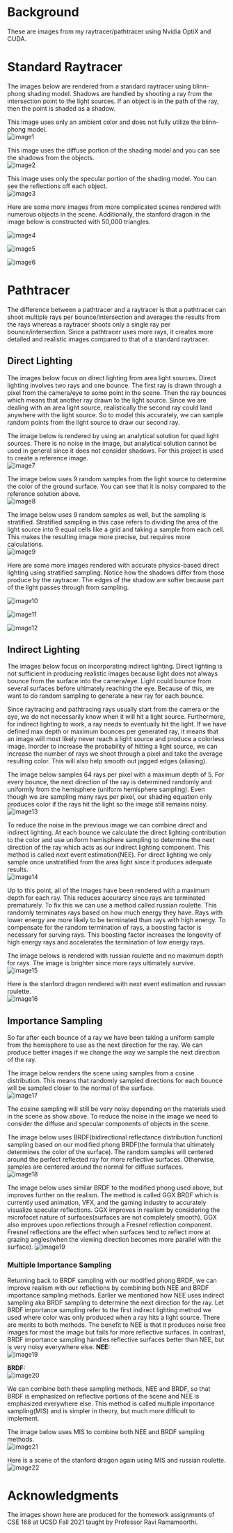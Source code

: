 # Background

These are images from my raytracer/pathtracer using Nvidia OptiX and CUDA. 

# Standard Raytracer

The images below are rendered from a standard raytracer using blinn-phong shading model. Shadows are handled by shooting a ray from the intersection point to the light sources. If an object is in the path of the ray, then the point is shaded as a shadow.

This image uses only an ambient color and does not fully utilize the blinn-phong model.   
![image1](images/hw1/scene4-ambient.png)

This image uses the diffuse portion of the shading model and you can see the shadows from the objects.   
![image2](images/hw1/scene4-diffuse.png)

This image uses only the specular portion of the shading model. You can see the reflections off each object.   
![image3](images/hw1/scene4-specular.png)

Here are some more images from more complicated scenes rendered with numerous objects in the scene. Additionally, the stanford dragon in the image below is constructed with 50,000 triangles.

![image4](images/hw1/scene5.png)

![image5](images/hw1/scene6.png)

![image6](images/hw1/scene7.png)

# Pathtracer

The difference between a pathtracer and a raytracer is that a pathtracer can shoot multiple rays per bounce/intersection and averages the results from the rays whereas a raytracer shoots only a single ray per bounce/intersection. Since a pathtracer uses more rays, it creates more detailed and realistic images compared to that of a standard raytracer.

## Direct Lighting

The images below focus on direct lighting from area light sources. Direct lighting involves two rays and one bounce. The first ray is drawn through a pixel from the camera/eye to some point in the scene. Then the ray bounces which means that another ray drawn to the light source. Since we are dealing with an area light source, realistically the second ray could land anywhere with the light source. So to model this accurately, we can sample random points from the light source to draw our second ray. 

The image below is rendered by using an analytical solution for quad light sources. There is no noise in the image, but analytical solution cannot be used in general since it does not consider shadows. For this project is used to create a reference image.   
![image7](images/hw2/analytic.png)

The image below uses 9 random samples from the light source to determine the color of the ground surface. You can see that it is noisy compared to the reference solution above.   
![image8](images/hw2/direct9.png)

The image below uses 9 random samples as well, but the sampling is stratified. Stratified sampling in this case refers to dividing the area of the light source into 9 equal cells like a grid and taking a sample from each cell. This makes the resulting image more precise, but requires more calculations.   
![image9](images/hw2/direct3x3.png)

Here are some more images rendered with accurate physics-based direct lighting using stratified sampling. Notice how the shadows differ from those produce by the raytracer. The edges of the shadow are softer because part of the light passes through from sampling. 

![image10](images/hw2/sphere.png)

![image11](images/hw2/cornell.png)

![image12](images/hw2/dragon.png)

## Indirect Lighting

The images below focus on incorporating indirect lighting. Direct lighting is not sufficient in producing realistic images because light does not always bounce from the surface into the camera/eye. Light could bounce from several surfaces before ultimately reaching the eye. Because of this, we want to do random sampling to generate a new ray for each bounce. 

Since raytracing and pathtracing rays usually start from the camera or the eye, we do not necessarily know when it will hit a light source. Furthermore, for indirect lighting to work, a ray needs to eventually hit the light. If we have defined max depth or maximum bounces per generated ray, it means that an image will most likely never reach a light source and produce a colorless image. Inorder to increase the probability of hitting a light source, we can increase the number of rays we shoot through a pixel and take the average resulting color. This will also help smooth out jagged edges (aliasing). 

The image below samples 64 rays per pixel with a maximum depth of 5. For every bounce, the next direction of the ray is determined randomly and uniformly from the hemisphere (uniform hemisphere sampling). Even though we are sampling many rays per pixel, our shading equation only produces color if the rays hit the light so the image still remains noisy.   
![image13](images/hw3/cornellSimple.png)

To reduce the noise in the previous image we can combine direct and indirect lighting. At each bounce we calculate the direct lighting contribution to the color and use uniform hemisphere sampling to determine the next direction of the ray which acts as our indirect lighting component. This method is called next event estimation(NEE). For direct lighting we only sample once unstratified from the area light since it produces adequate results.    
![image14](images/hw3/cornellNEE.png)

Up to this point, all of the images have been rendered with a maximum depth for each ray. This reduces accurarcy since rays are terminated prematurely. To fix this we can use a method called russian roulette. This randomly terminates rays based on how much energy they have. Rays with lower energy are more likely to be terminated than rays with high energy. To compensate for the random termination of rays, a boosting factor is necessary for surving rays. This boosting factor increases the longevity of high energy rays and accelerates the termination of low energy rays. 

The image belows is rendered with russian roulette and no maximum depth for rays. The image is brighter since more rays ultimately survive.   
![image15](images/hw3/cornellRR.png)

Here is the stanford dragon rendered with next event estimation and russian roulette.   
![image16](images/hw3/dragon.png)

## Importance Sampling

So far after each bounce of a ray we have been taking a uniform sample from the hemisphere to use as the next direction for the ray. We can produce better images if we change the way we sample the next direction of the ray.

The image below renders the scene using samples from a cosine distribution. This means that randomly sampled directions for each bounce will be sampled closer to the normal of the surface.   
![image17](images/hw4/cornellCosine.png)

The cosine sampling will still be very noisy depending on the materials used in the scene as show above. To reduce the noise in the image we need to consider the diffuse and specular components of objects in the scene.

The image below uses BRDF(bidirectional reflectance distribution function) sampling based on our modified phong BRDF(the formula that ultimately determines the color of the surface). The random samples will centered around the perfect reflected ray for more reflective surfaces. Otherwise, samples are centered around the normal for diffuse surfaces.   
![image18](images/hw4/cornellBRDF.png)

The image below uses similar BRDF to the modified phong used above, but improves further on the realism. The method is called GGX BRDF which is currently used animation, VFX, and the gaming industry to accurately visualize specular reflections. GGX improves in realism by considering the microfacet nature of surfaces(surfaces are not completely smooth). GGX also improves upon reflections through a Fresnel reflection component. Fresnel reflections are the effect when surfaces tend to reflect more at grazing angles(when the viewing direction becomes more parallel with the surface).
![image19](images/hw4/ggx.png)


### Multiple Importance Sampling
Returning back to BRDF sampling with our modified phong BRDF, we can improve realism with our reflections by combining both NEE and BRDF importance sampling methods. Earlier we mentioned how NEE uses indirect sampling aka BRDF sampling to determine the next direction for the ray. Let BRDF importance sampling refer to the first indirect lighting method we used where color was only produced when a ray hits a light source. There are merits to both methods. The benefit to NEE is that it produces noise free images for most the image but fails for more reflective surfaces. In contrast, BRDF importance sampling handles reflective surfaces better than NEE, but is very noisy everywhere else.
**NEE:**    
![image19](images/hw4/mis_nee.png)
    
**BRDF:**    
![image20](images/hw4/mis_brdf.png)

We can combine both these sampling methods, NEE and BRDF, so that BRDF is emphasized on reflective portions of the scene and NEE is emphasized everywhere else. This method is called multiple importance sampling(MIS) and is simpler in theory, but much more difficult to implement.

The image below uses MIS to combine both NEE and BRDF sampling methods.   
![image21](images/hw4/mis.png)

Here is a scene of the stanford dragon again using MIS and russian roulette. 
![image22](images/hw4/dragon.png)

# Acknowledgments

The images shown here are produced for the homework assignments of CSE 168 at UCSD Fall 2021 taught by Professor Ravi Ramamoorthi.
